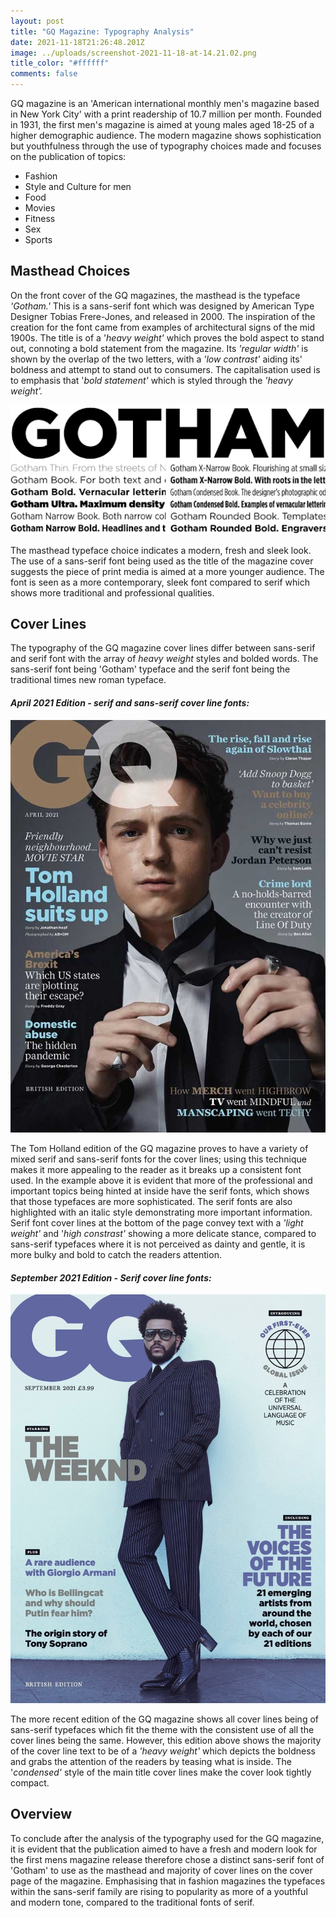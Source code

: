 ```yaml
---
layout: post
title: "GQ Magazine: Typography Analysis"
date: 2021-11-18T21:26:48.201Z
image: ../uploads/screenshot-2021-11-18-at-14.21.02.png
title_color: "#ffffff"
comments: false
---
```

GQ magazine is an 'American international monthly men's magazine based in New York City' with a print readership of 10.7 million per month. Founded in 1931, the first men's magazine is aimed at young males aged 18-25 of a higher demographic audience. The modern magazine shows sophistication but youthfulness through the use of typography choices made and focuses on the publication of topics:

* Fashion
* Style and Culture for men
* Food
* Movies
* Fitness
* Sex
* Sports

## Masthead Choices

On the front cover of the GQ magazines, the masthead is the typeface *'Gotham.'* This is a sans-serif font which was designed by American Type Designer Tobias Frere-Jones, and released in 2000. The inspiration of the creation for the font came from examples of architectural signs of the mid 1900s. The title is of a '*heavy weight'* which proves the bold aspect to stand out, connoting a bold statement from the magazine. Its *'regular width'*  is shown by the overlap of the two letters, with a *'low contrast'* aiding its' boldness and attempt to stand out to consumers. The capitalisation used is to emphasis that '*bold statement'* which is styled through the *'heavy weight'.* 

![The typeface of the GQ masthead 'Gotham.'](../uploads/gotham.png)

The masthead typeface choice indicates a modern, fresh and sleek look. The use of a sans-serif font being used as the title of the magazine cover suggests the piece of print media is aimed at a more younger audience. The font is seen as a more contemporary, sleek font compared to serif which shows more traditional and professional qualities. 

## Cover Lines

The typography of the GQ magazine cover lines differ between sans-serif and serif font with the array of *heavy weight* styles and bolded words. The sans-serif font being 'Gotham' typeface and the serif font being the traditional times new roman typeface. 

#### *April 2021 Edition - serif and sans-serif cover line fonts:*

![The GQ April 2021 Edition shows more serif typefaces as the cover lines.](../uploads/gq-tom-holland.jpeg)

The Tom Holland edition of the GQ magazine proves to have a variety of mixed serif and sans-serif fonts for the cover lines; using this technique makes it more appealing to the reader as it breaks up a consistent font used. In the example above it is evident that more of the professional and important topics being hinted at inside have the serif fonts, which shows that those typefaces are more sophisticated. The serif fonts are also highlighted with an italic style demonstrating more important information. Serif font cover lines at the bottom of the page convey text with a *'light weight'* and '*high constrast'* showing a more delicate stance, compared to sans-serif typefaces where it is not perceived as dainty and gentle, it is more bulky and bold to catch the readers attention. 

#### *September 2021 Edition - Serif cover line fonts:*

![The GQ September 2021 Edition shows more sans-serif typefaces as cover lines. ](../uploads/weeknd-gq.jpeg)

The more recent edition of the GQ magazine shows all cover lines being of sans-serif typefaces which fit the theme with the consistent use of all the cover lines being the same. However, this edition above shows the majority of the cover line text to be of a *'heavy weight'* which depicts the boldness and grabs the attention of the readers by teasing what is inside. The '*condensed'* style of the main title cover lines make the cover look tightly compact. 

## Overview

To conclude after the analysis of the typography used for the GQ magazine, it is evident that the publication aimed to have a fresh and modern look for the first mens magazine release therefore chose a distinct sans-serif font of 'Gotham' to use as the masthead and majority of cover lines on the cover page of the magazine. Emphasising that in fashion magazines the typefaces within the sans-serif family are rising to popularity as more of a youthful and modern tone, compared to the traditional fonts of serif.